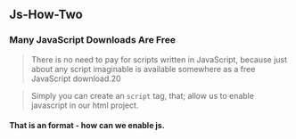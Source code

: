 ## Js-How-Two

### Many JavaScript Downloads Are Free

> There is no need to pay for scripts written in JavaScript, because just about any script imaginable is available somewhere as a free JavaScript download.20

> Simply you can create an <code>script</code> tag, that; allow us to enable javascript in our html project.

#### That is an format - how can we enable js.

<code><script src='app.js'></script></code>
